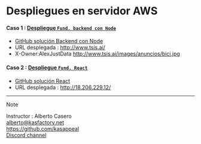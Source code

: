 # Despliegues en servidor AWS



####  **Caso 1 :** [Despliegue `Fund. backend con Node`](deployment_1_AWS)
* [GitHub solución Backend con Node](https://github.com/alexjust-data/FullStack15_Despliegue_AWS/tree/main/deployment_1_AWS/backend_node)
* URL desplegada : http://www.tsis.ai/  
* X-Owner:AlexJustData http://www.tsis.ai/images/anuncios/bici.jpg

  
#### **Caso 2 :** [Despliegue `Fund. React`](deployment_2_AWS)
* [GitHub solución React](https://github.com/alexjust-data/FullStack15_Despliegue_AWS/tree/main/deployment_2_AWS/react-nodepop)
* URL desplegada : http://18.206.229.12/


---
> [!NOTE]
> Instructor : Alberto Casero  
> alberto@kasfactory.net  
> https://github.com/kasappeal  
> [Discord channel](https://discord.com/channels/1112689497642115172/1112689499605049378)


